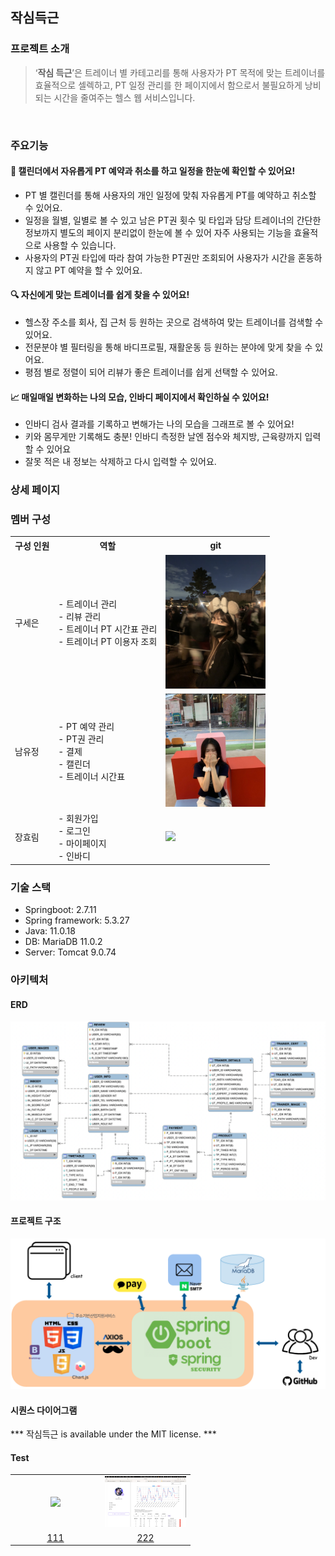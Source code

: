 ## 작심득근

### 프로젝트 소개

> ‘**작심 득근**’은 트레이너 별 카테고리를 통해 사용자가 PT 목적에 맞는 트레이너를 효율적으로 셀렉하고, PT 일정 관리를 한 페이지에서 함으로서 불필요하게 낭비되는 시간을 줄여주는 헬스 웹 서비스입니다.


<br>

### 주요기능

#### 📆 캘린더에서 자유롭게 PT 예약과 취소를 하고 일정을 한눈에 확인할 수 있어요!</h3>

  - PT 별 캘린더를 통해 사용자의 개인 일정에 맞춰 자유롭게 PT를 예약하고 취소할 수 있어요.
  - 일정을 월별, 일별로 볼 수 있고 남은 PT권 횟수 및 타입과 담당 트레이너의 간단한 정보까지 별도의 페이지 분리없이 한눈에 볼 수 있어 자주 사용되는 기능을 효율적으로 사용할 수 있습니다.
  - 사용자의 PT권 타입에 따라 참여 가능한 PT권만 조회되어 사용자가 시간을 혼동하지 않고 PT 예약을 할 수 있어요.

#### 🔍 자신에게 맞는 트레이너를 쉽게 찾을 수 있어요!</h3>

  - 헬스장 주소를 회사, 집 근처 등 원하는 곳으로 검색하여 맞는 트레이너를 검색할 수 있어요.
  - 전문분야 별 필터링을 통해 바디프로필, 재활운동 등 원하는 분야에 맞게 찾을 수 있어요.
  - 평점 별로 정렬이 되어 리뷰가 좋은 트레이너를 쉽게 선택할 수 있어요.

#### 📈 매일매일 변화하는 나의 모습, 인바디 페이지에서 확인하실 수 있어요!</h3>

  - 인바디 검사 결과를 기록하고 변해가는 나의 모습을 그래프로 볼 수 있어요!
  - 키와 몸무게만 기록해도 충분! 인바디 측정한 날엔 점수와 체지방, 근육량까지 입력할 수 있어요
  - 잘못 적은 내 정보는 삭제하고 다시 입력할 수 있어요.

### 상세 페이지

### 멤버 구성

<table>
    <tr>
        <th>구성 인원</th>
        <th>역할</th>
        <th>git</th>
    </tr>
    <tr>
        <td>구세은</td>
        <td>- 트레이너 관리<br>- 리뷰 관리<br>- 트레이너 PT 시간표 관리<br>- 트레이너 PT 이용자 조회</td>
        <td width="160px"><a href="https://github.com/gse96"><img src="./docs/profile/gse96.jpeg"/></a></td>
    </tr>
    <tr>
        <td>남유정</td>
        <td>- PT 예약 관리<br>- PT권 관리<br>- 결제<br>- 캘린더<br>- 트레이너 시간표</td>
        <td width="160px"><a href="https://github.com/uzhjd"><img src="./docs/profile/uzhjd.jpeg"/></a></td>
    </tr>
    <tr>
        <td>장효림</td>
        <td>- 회원가입<br>- 로그인<br>- 마이페이지<br>- 인바디</td>
        <td width="160px"><a href="https://github.com/JorimJoram"><img src="https://avatars.githubusercontent.com/u/107216416?v=4"/></a></td>
    </tr>
</table>


### 기술 스택
 
- Springboot: 2.7.11
- Spring framework: 5.3.27
- Java: 11.0.18
- DB: MariaDB 11.0.2
- Server: Tomcat 9.0.74

### 아키텍처


#### ERD
![ERD](./docs/img/ERD.png)

#### 프로젝트 구조
![structure](./docs/img/Structure.png)


#### 시퀀스 다이어그램


*** 작심득근 is available under the MIT license. ***

#### Test

<table>
  <tr height="50px">
    <td align="center" width="130px">
      <img src="이미지 링크" />
    </td>
    <td align="center" width="130px">
      <img src="./docs/img/inbodyPage_Entire.png" />
    </td>
  </tr>  
  <tr>
    <td align="center">
      <a href="./docs/img/inbodyPage.png">111</a>
    </td>
    <td align="center">
      <a href="./docs/img/ERD.png">222</a>
    </td>
  </tr>